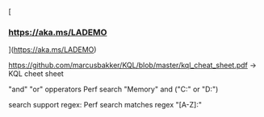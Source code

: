 [

### https://aka.ms/LADEMO

](https://aka.ms/LADEMO)

https://github.com/marcusbakker/KQL/blob/master/kql_cheat_sheet.pdf -> KQL cheet sheet

"and" "or" opperators 
Perf 
search "Memory" and ("C:" or "D:")

search support regex:
Perf
search matches regex "[A-Z]:"